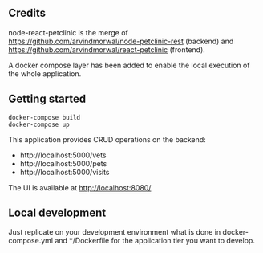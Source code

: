 ## Credits
node-react-petclinic is the merge of https://github.com/arvindmorwal/node-petclinic-rest (backend) and https://github.com/arvindmorwal/react-petclinic (frontend).

A docker compose layer has been added to enable the local execution of the whole application.

## Getting started

```
docker-compose build
docker-compose up
```

This application provides CRUD operations on the backend:

- http://localhost:5000/vets
- http://localhost:5000/pets
- http://localhost:5000/visits

The UI is available at [http://localhost:8080/](http://localhost:8080/) 

## Local development

Just replicate on your development environment what is done in docker-compose.yml and */Dockerfile for the application tier you want to develop.
